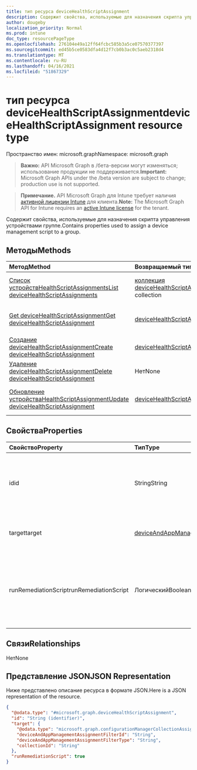 ```yaml
---
title: тип ресурса deviceHealthScriptAssignment
description: Содержит свойства, используемые для назначения скрипта управления устройствами группе.
author: dougeby
localization_priority: Normal
ms.prod: intune
doc_type: resourcePageType
ms.openlocfilehash: 276104e49a12ff64fcbc585b3a5ce07570377397
ms.sourcegitcommit: ed45b5ce0583dfa4d12f7cb0b3ac0c5aeb2318d4
ms.translationtype: MT
ms.contentlocale: ru-RU
ms.lasthandoff: 04/16/2021
ms.locfileid: "51867329"
---
```

# <a name="devicehealthscriptassignment-resource-type"></a><span data-ttu-id="11454-103">тип ресурса deviceHealthScriptAssignment</span><span class="sxs-lookup"><span data-stu-id="11454-103">deviceHealthScriptAssignment resource type</span></span>

<span data-ttu-id="11454-104">Пространство имен: microsoft.graph</span><span class="sxs-lookup"><span data-stu-id="11454-104">Namespace: microsoft.graph</span></span>

> <span data-ttu-id="11454-105">**Важно:** API Microsoft Graph в /бета-версии могут изменяться; использование продукции не поддерживается.</span><span class="sxs-lookup"><span data-stu-id="11454-105">**Important:** Microsoft Graph APIs under the /beta version are subject to change; production use is not supported.</span></span>

> <span data-ttu-id="11454-106">**Примечание.** API Microsoft Graph для Intune требует наличия [активной лицензии Intune](https://go.microsoft.com/fwlink/?linkid=839381) для клиента.</span><span class="sxs-lookup"><span data-stu-id="11454-106">**Note:** The Microsoft Graph API for Intune requires an [active Intune license](https://go.microsoft.com/fwlink/?linkid=839381) for the tenant.</span></span>

<span data-ttu-id="11454-107">Содержит свойства, используемые для назначения скрипта управления устройствами группе.</span><span class="sxs-lookup"><span data-stu-id="11454-107">Contains properties used to assign a device management script to a group.</span></span>

## <a name="methods"></a><span data-ttu-id="11454-108">Методы</span><span class="sxs-lookup"><span data-stu-id="11454-108">Methods</span></span>
|<span data-ttu-id="11454-109">Метод</span><span class="sxs-lookup"><span data-stu-id="11454-109">Method</span></span>|<span data-ttu-id="11454-110">Возвращаемый тип</span><span class="sxs-lookup"><span data-stu-id="11454-110">Return Type</span></span>|<span data-ttu-id="11454-111">Описание</span><span class="sxs-lookup"><span data-stu-id="11454-111">Description</span></span>|
|:---|:---|:---|
|[<span data-ttu-id="11454-112">Список устройствHealthScriptAssignments</span><span class="sxs-lookup"><span data-stu-id="11454-112">List deviceHealthScriptAssignments</span></span>](../api/intune-devices-devicehealthscriptassignment-list.md)|<span data-ttu-id="11454-113">[коллекция deviceHealthScriptAssignment](../resources/intune-devices-devicehealthscriptassignment.md)</span><span class="sxs-lookup"><span data-stu-id="11454-113">[deviceHealthScriptAssignment](../resources/intune-devices-devicehealthscriptassignment.md) collection</span></span>|<span data-ttu-id="11454-114">Список свойств и связей [объектов deviceHealthScriptAssignment.](../resources/intune-devices-devicehealthscriptassignment.md)</span><span class="sxs-lookup"><span data-stu-id="11454-114">List properties and relationships of the [deviceHealthScriptAssignment](../resources/intune-devices-devicehealthscriptassignment.md) objects.</span></span>|
|[<span data-ttu-id="11454-115">Get deviceHealthScriptAssignment</span><span class="sxs-lookup"><span data-stu-id="11454-115">Get deviceHealthScriptAssignment</span></span>](../api/intune-devices-devicehealthscriptassignment-get.md)|[<span data-ttu-id="11454-116">deviceHealthScriptAssignment</span><span class="sxs-lookup"><span data-stu-id="11454-116">deviceHealthScriptAssignment</span></span>](../resources/intune-devices-devicehealthscriptassignment.md)|<span data-ttu-id="11454-117">Чтение свойств и связей [объекта deviceHealthScriptAssignment.](../resources/intune-devices-devicehealthscriptassignment.md)</span><span class="sxs-lookup"><span data-stu-id="11454-117">Read properties and relationships of the [deviceHealthScriptAssignment](../resources/intune-devices-devicehealthscriptassignment.md) object.</span></span>|
|[<span data-ttu-id="11454-118">Создание deviceHealthScriptAssignment</span><span class="sxs-lookup"><span data-stu-id="11454-118">Create deviceHealthScriptAssignment</span></span>](../api/intune-devices-devicehealthscriptassignment-create.md)|[<span data-ttu-id="11454-119">deviceHealthScriptAssignment</span><span class="sxs-lookup"><span data-stu-id="11454-119">deviceHealthScriptAssignment</span></span>](../resources/intune-devices-devicehealthscriptassignment.md)|<span data-ttu-id="11454-120">Создайте новый [объект deviceHealthScriptAssignment.](../resources/intune-devices-devicehealthscriptassignment.md)</span><span class="sxs-lookup"><span data-stu-id="11454-120">Create a new [deviceHealthScriptAssignment](../resources/intune-devices-devicehealthscriptassignment.md) object.</span></span>|
|[<span data-ttu-id="11454-121">Удаление deviceHealthScriptAssignment</span><span class="sxs-lookup"><span data-stu-id="11454-121">Delete deviceHealthScriptAssignment</span></span>](../api/intune-devices-devicehealthscriptassignment-delete.md)|<span data-ttu-id="11454-122">Нет</span><span class="sxs-lookup"><span data-stu-id="11454-122">None</span></span>|<span data-ttu-id="11454-123">Удаляет [устройствоHealthScriptAssignment](../resources/intune-devices-devicehealthscriptassignment.md).</span><span class="sxs-lookup"><span data-stu-id="11454-123">Deletes a [deviceHealthScriptAssignment](../resources/intune-devices-devicehealthscriptassignment.md).</span></span>|
|[<span data-ttu-id="11454-124">Обновление устройстваHealthScriptAssignment</span><span class="sxs-lookup"><span data-stu-id="11454-124">Update deviceHealthScriptAssignment</span></span>](../api/intune-devices-devicehealthscriptassignment-update.md)|[<span data-ttu-id="11454-125">deviceHealthScriptAssignment</span><span class="sxs-lookup"><span data-stu-id="11454-125">deviceHealthScriptAssignment</span></span>](../resources/intune-devices-devicehealthscriptassignment.md)|<span data-ttu-id="11454-126">Обновление свойств объекта [deviceHealthScriptAssignment.](../resources/intune-devices-devicehealthscriptassignment.md)</span><span class="sxs-lookup"><span data-stu-id="11454-126">Update the properties of a [deviceHealthScriptAssignment](../resources/intune-devices-devicehealthscriptassignment.md) object.</span></span>|

## <a name="properties"></a><span data-ttu-id="11454-127">Свойства</span><span class="sxs-lookup"><span data-stu-id="11454-127">Properties</span></span>
|<span data-ttu-id="11454-128">Свойство</span><span class="sxs-lookup"><span data-stu-id="11454-128">Property</span></span>|<span data-ttu-id="11454-129">Тип</span><span class="sxs-lookup"><span data-stu-id="11454-129">Type</span></span>|<span data-ttu-id="11454-130">Описание</span><span class="sxs-lookup"><span data-stu-id="11454-130">Description</span></span>|
|:---|:---|:---|
|<span data-ttu-id="11454-131">id</span><span class="sxs-lookup"><span data-stu-id="11454-131">id</span></span>|<span data-ttu-id="11454-132">String</span><span class="sxs-lookup"><span data-stu-id="11454-132">String</span></span>|<span data-ttu-id="11454-133">Ключ объекта назначения скрипта для скрипта устройства.</span><span class="sxs-lookup"><span data-stu-id="11454-133">Key of the device health script assignment entity.</span></span> <span data-ttu-id="11454-134">Это свойство доступно только для чтения.</span><span class="sxs-lookup"><span data-stu-id="11454-134">This property is read-only.</span></span>|
|<span data-ttu-id="11454-135">target</span><span class="sxs-lookup"><span data-stu-id="11454-135">target</span></span>|[<span data-ttu-id="11454-136">deviceAndAppManagementAssignmentTarget</span><span class="sxs-lookup"><span data-stu-id="11454-136">deviceAndAppManagementAssignmentTarget</span></span>](../resources/intune-shared-deviceandappmanagementassignmenttarget.md)|<span data-ttu-id="11454-137">Группа Azure Active Directory, нацелив сценарий на</span><span class="sxs-lookup"><span data-stu-id="11454-137">The Azure Active Directory group we are targeting the script to</span></span>|
|<span data-ttu-id="11454-138">runRemediationScript</span><span class="sxs-lookup"><span data-stu-id="11454-138">runRemediationScript</span></span>|<span data-ttu-id="11454-139">Логический</span><span class="sxs-lookup"><span data-stu-id="11454-139">Boolean</span></span>|<span data-ttu-id="11454-140">Определите, нужно ли запускать только сценарий обнаружения или запускать сценарий обнаружения и сценарий восстановления.</span><span class="sxs-lookup"><span data-stu-id="11454-140">Determine whether we want to run detection script only or run both detection script and remediation script</span></span>|

## <a name="relationships"></a><span data-ttu-id="11454-141">Связи</span><span class="sxs-lookup"><span data-stu-id="11454-141">Relationships</span></span>
<span data-ttu-id="11454-142">Нет</span><span class="sxs-lookup"><span data-stu-id="11454-142">None</span></span>

## <a name="json-representation"></a><span data-ttu-id="11454-143">Представление JSON</span><span class="sxs-lookup"><span data-stu-id="11454-143">JSON Representation</span></span>
<span data-ttu-id="11454-144">Ниже представлено описание ресурса в формате JSON.</span><span class="sxs-lookup"><span data-stu-id="11454-144">Here is a JSON representation of the resource.</span></span>
<!-- {
  "blockType": "resource",
  "keyProperty": "id",
  "@odata.type": "microsoft.graph.deviceHealthScriptAssignment"
}
-->
``` json
{
  "@odata.type": "#microsoft.graph.deviceHealthScriptAssignment",
  "id": "String (identifier)",
  "target": {
    "@odata.type": "microsoft.graph.configurationManagerCollectionAssignmentTarget",
    "deviceAndAppManagementAssignmentFilterId": "String",
    "deviceAndAppManagementAssignmentFilterType": "String",
    "collectionId": "String"
  },
  "runRemediationScript": true
}
```




